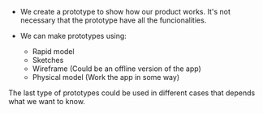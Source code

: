 
* We create a prototype to show how our product works. It's not necessary that the prototype have all the funcionalities.

* We can make prototypes using: 
	* Rapid model
	* Sketches
	* Wireframe (Could be an offline version of the app)
	* Physical model (Work the app in some way)

The last type of prototypes could be used in different cases that depends what we want to know.



